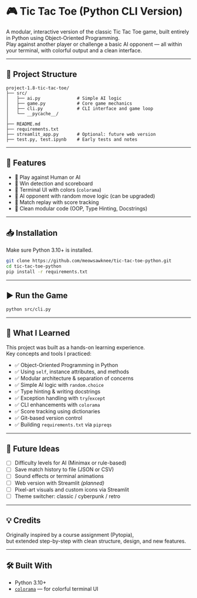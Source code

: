 # 🎮 Tic Tac Toe (Python CLI Version)

A modular, interactive version of the classic Tic Tac Toe game, built entirely in Python using Object-Oriented Programming.  
Play against another player or challenge a basic AI opponent — all within your terminal, with colorful output and a clean interface.

---

## 📂 Project Structure

```
project-1.8-tic-tac-toe/
├── src/
│   ├── ai.py              # Simple AI logic
│   ├── game.py            # Core game mechanics
│   ├── cli.py             # CLI interface and game loop
│   └── __pycache__/
│
├── README.md
├── requirements.txt
├── streamlit_app.py       # Optional: future web version
├── test.py, test.ipynb    # Early tests and notes
```

---

## 🚀 Features

- 🔁 Play against Human or AI
- 🎯 Win detection and scoreboard
- 🎨 Terminal UI with colors (`colorama`)
- 🧠 AI opponent with random move logic (can be upgraded)
- 🔄 Match replay with score tracking
- 🧼 Clean modular code (OOP, Type Hinting, Docstrings)

---

## 📥 Installation

Make sure Python 3.10+ is installed.

```bash
git clone https://github.com/meowsawknee/tic-tac-toe-python.git
cd tic-tac-toe-python
pip install -r requirements.txt
```

---

## ▶️ Run the Game

```bash
python src/cli.py
```

---

## 🧠 What I Learned

This project was built as a hands-on learning experience.  
Key concepts and tools I practiced:

- ✅ Object-Oriented Programming in Python
- ✅ Using `self`, instance attributes, and methods
- ✅ Modular architecture & separation of concerns
- ✅ Simple AI logic with `random.choice`
- ✅ Type hinting & writing docstrings
- ✅ Exception handling with `try`/`except`
- ✅ CLI enhancements with `colorama`
- ✅ Score tracking using dictionaries
- ✅ Git-based version control
- ✅ Building `requirements.txt` via `pipreqs`

---

## 📌 Future Ideas

- [ ] Difficulty levels for AI (Minimax or rule-based)
- [ ] Save match history to file (JSON or CSV)
- [ ] Sound effects or terminal animations
- [ ] Web version with Streamlit *(planned)*
- [ ] Pixel-art visuals and custom icons via Streamlit
- [ ] Theme switcher: classic / cyberpunk / retro

---

## 💡 Credits

Originally inspired by a course assignment (Pytopia),  
but extended step-by-step with clean structure, design, and new features.

---

## 🛠 Built With

- Python 3.10+
- [`colorama`](https://pypi.org/project/colorama/) — for colorful terminal UI
